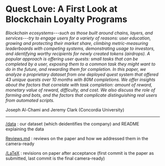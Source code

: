 # Quest Love: A First Look at Blockchain Loyalty Programs

*Blockchain ecosystems---such as those built around chains, layers, and services---try to engage users for a variety of reasons: user education, growing and protecting their market share, climbing metric-measuring leaderboards with competing systems, demonstrating usage to investors, and identifying worthy recipients for newly created tokens (airdrops). A popular approach is offering user quests: small tasks that can be completed by a user, exposing them to a common task they might want to do in the future, and rewarding them for completion. In this paper, we analyze a proprietary dataset from one deployed quest system that offered 43 unique quests over 10 months with 80M completions. We offer insights about the factors that correlate with task completion: amount of reward, monetary value of reward, difficulty, and cost. We also discuss the role of farming and bots, and the factors that complicate distinguishing real users from automated scripts.*

Joseph Al-Chami and Jeremy Clark (Concordia University)

------

[/data](/data/README) : our dataset (which deidentifies the company) and README explaining the data

[Reviews.md](reviews.md) : reviews on the paper and how we addressed them in the camera-ready

[/LaTeX](/LaTeX) : revisions on paper after acceptance (first commit is the paper as submitted, last commit is the final camera-ready)
